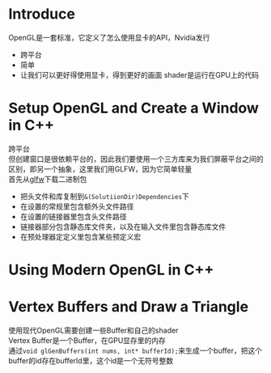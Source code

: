# Introduce
OpenGL是一套标准，它定义了怎么使用显卡的API，Nvidia发行   
* 跨平台
* 简单
* 让我们可以更好得使用显卡，得到更好的画面
shader是运行在GPU上的代码  
<!--more-->

# Setup OpenGL and Create a Window in C++
跨平台  
但创建窗口是很依赖平台的，因此我们要使用一个三方库来为我们屏蔽平台之间的区别，即另一个抽象，这里我们用GLFW，因为它简单轻量  
首先从[glfw](https:://www.glfw.org)下载二进制包
* 把头文件和库复制到`&(SolutiionDir)Dependencies`下
* 在设置的常规里包含额外头文件路径
* 在设置的链接器里包含头文件路径
* 链接器部分包含静态库文件夹，以及在输入文件里包含静态库文件
* 在预处理器定定义里包含某些预定义宏

# Using Modern OpenGL in C++


# Vertex Buffers and Draw a Triangle
使用现代OpenGL需要创建一些Buffer和自己的shader  
Vertex Buffer是一个Buffer，在GPU显存里的内存  
通过`void glGenBuffers(int nums, int* bufferId);`来生成一个buffer，把这个buffer的id存在bufferId里，这个id是一个无符号整数